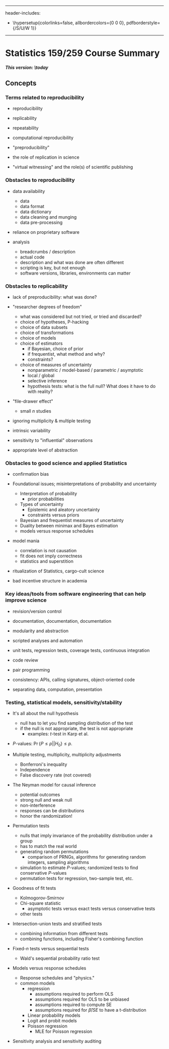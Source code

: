 <!--- compile: pandoc overview18.md -o overview18.pdf --toc --toc-depth=4 -->

---
header-includes:
  - \hypersetup{colorlinks=false,
            allbordercolors={0 0 0},
            pdfborderstyle={/S/U/W 1}}
---

# Statistics 159/259 Course Summary

##### This version: \today


## Concepts

### Terms related to reproducibility

+ reproducibility

+ replicability 

+ repeatability

+ computational reproducibility

+ "preproducibility"

+ the role of replication in science

+ "virtual witnessing" and the role(s) of scientific publishing

### Obstacles to reproducibility

+ data availability
    - data
    - data format
    - data dictionary
    - data cleaning and munging
    - data pre-processing

+ reliance on proprietary software

+ analysis 
    - breadcrumbs / description
    - actual code
    - description and what was done are often different
    - scripting is key, but not enough
    - software versions, libraries, environments can matter

### Obstacles to replicability

+ lack of preproducibility: what was done?

+ "researcher degrees of freedom"
    - what was considered but not tried, or tried and discarded?
    - choice of hypotheses, P-hacking
    - choice of data subsets
    - choice of transformations
    - choice of models
    - choice of estimators
        + if Bayesian, choice of prior
        + if frequentist, what method and why?
        + constraints?
    - choice of measures of uncertainty
        + nonparametric / model-based / parametric / asymptotic
        + local / global
        + selective inference
        + hypothesis tests: what is the full null? What does it have to do with reality?
        
+ "file-drawer effect"
    - small $n$ studies
    
+ ignoring multiplicity & multiple testing

+ intrinsic variability

+ sensitivity to "influential" observations

+ appropriate level of abstraction

### Obstacles to good science and applied Statistics

+ confirmation bias
    
+ Foundational issues; misinterpretations of probability and uncertainty
    - Interpretation of probability
        + prior probabilities 
    - Types of uncertainty
        + Epistemic and aleatory uncertainty
        + constraints versus priors
    - Bayesian and frequentist measures of uncertainty
    - Duality between minimax and Bayes estimation
    - models versus response schedules

+ model mania
    - correlation is not causation
    - fit does not imply correctness
    - statistics and superstition

+ ritualization of Statistics, cargo-cult science

+ bad incentive structure in academia


### Key ideas/tools from software engineering that can help improve science

+ revision/version control

+ documentation, documentation, documentation

+ modularity and abstraction

+ scripted analyses and automation

+ unit tests, regression tests, coverage tests, continuous integration

+ code review

+ pair programming

+ consistency: APIs, calling signatures, object-oriented code

+ separating data, computation, presentation

### Testing, statistical models, sensitivity/stability

+ It's all about the null hypothesis
    - null has to let you find sampling distribution of the test
    - if the null is not appropriate, the test is not appropriate
        + examples: $t$-test in Karp et al.

+ $P$-values:  $\Pr \{ P \le p || H_0 \} \le p$.

+ Multiple testing, multiplicity, multiplicity adjustments
    - Bonferroni's inequality
    - Independence
    - False discovery rate (not covered)

+ The Neyman model for causal inference
    - potential outcomes
    - strong null and weak null
    - non-interference
    - responses can be distributions
    - honor the randomization!

+ Permutation tests
    - nulls that imply invariance of the probability distribution under a group
    - has to match the real world
    - generating random permutations
        + comparison of PRNGs, algorithms for generating random integers, sampling algorithms
    - simulation to estimate $P$-values; randomized tests to find conservative $P$-values
    - permutation tests for regression, two-sample test, etc.

+ Goodness of fit tests
    - Kolmogorov-Smirnov
    - Chi-square statistic
        + asymptotic tests versus exact tests versus conservative tests
    - other tests
        
+ Intersection-union tests and stratified tests
    - combining information from different tests
    - combining functions, including Fisher's combining function

+ Fixed-$n$ tests versus sequential tests
    - Wald's sequential probability ratio test

+ Models versus response schedules
    - Response schedules and "physics."
    - common models
        + regression
            - assumptions required to perform OLS
            - assumptions required for OLS to be unbiased
            - assumptions required to compute SE
            - assumptions required for $\hat{\beta}/SE$ to have a t-distribution
        + Linear probability models
        + Logit and probit models 
        + Poisson regression
            - MLE for Poisson regression

+ Sensitivity analysis and sensitivity auditing 

